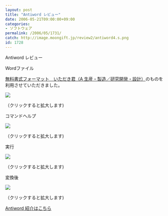 ```yaml
---
layout: post
title: "Antiword レビュー"
date: 2006-05-21T09:00:00+09:00
categories:
- ソフトウェア
permalink: /2006/05/1731/
catch: http://image.moongift.jp/review2/antiword4.s.png
id: 1728
---
```

Antiword レビュー  
<!--more-->

Wordファイル

  

[無料書式フォーマット　いただき君（A 生産・製造／研究開発・設計）](http://www.urbanproduce.com/download/itadakikun.html)のものを利用させていただきました。

  

[![](http://image.moongift.jp/review2/antiword1.s.png)](http://image.moongift.jp/review2/antiword1.png)  
  
（クリックすると拡大します)

  

コマンドヘルプ

  

[![](http://image.moongift.jp/review2/antiword2.s.png)](http://image.moongift.jp/review2/antiword2.png)  
  
（クリックすると拡大します)

  

実行

  

[![](http://image.moongift.jp/review2/antiword4.s.png)](http://image.moongift.jp/review2/antiword4.png)  
  
（クリックすると拡大します)

  

変換後

  

[![](http://image.moongift.jp/review2/antiword3.s.png)](http://image.moongift.jp/review2/antiword3.png)  
  
（クリックすると拡大します)

  

[Antiword 紹介はこちら](http://oss.moongift.jp/intro/i-1725.html)

